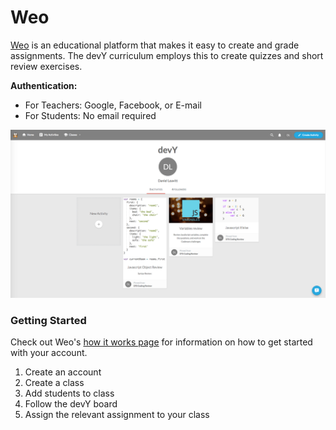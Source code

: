 # Weo
[Weo](http://weo.io) is an educational platform that makes it easy to create and grade assignments. The devY curriculum employs this to create quizzes and short review exercises.

**Authentication:**
 - For Teachers: Google, Facebook, or E-mail
 - For Students: No email required


 ![alt text](../images/devy.png "devy board")

### Getting Started
Check out Weo's [how it works page](http://about.weo.io/how-it-works) for information on how to get started with your account.

1. Create an account
2. Create a class
3. Add students to class
4. Follow the devY board
5. Assign the relevant assignment to your class
